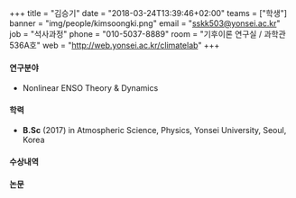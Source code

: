 +++
title = "김승기"
date = "2018-03-24T13:39:46+02:00"
teams = ["학생"]
banner = "img/people/kimsoongki.png"
email = "sskk503@yonsei.ac.kr"
job = "석사과정"
phone = "010-5037-8889"
room = "기후이론 연구실 / 과학관 536A호"
web = "http://web.yonsei.ac.kr/climatelab"
+++

#### 연구분야
+ Nonlinear ENSO Theory & Dynamics 

#### 학력
 + **B.Sc** (2017) in Atmospheric Science, Physics, Yonsei University, Seoul, Korea

#### 수상내역


#### 논문

